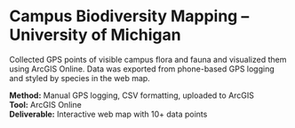 # Campus Biodiversity Mapping – University of Michigan

Collected GPS points of visible campus flora and fauna and visualized them using ArcGIS Online. Data was exported from phone-based GPS logging and styled by species in the web map.

**Method:** Manual GPS logging, CSV formatting, uploaded to ArcGIS  
**Tool:** ArcGIS Online  
**Deliverable:** Interactive web map with 10+ data points
